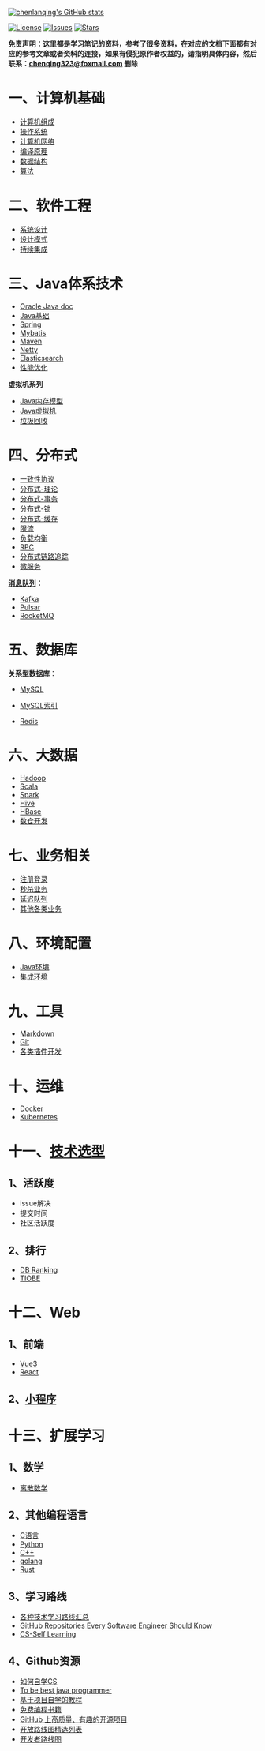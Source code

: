 [![chenlanqing's GitHub stats](https://github-readme-stats.vercel.app/api?username=chenlanqing&show_icons=true&theme=radical)](https://github.com/anuraghazra/github-readme-stats)

[![License](https://img.shields.io/github/license/chenlanqing/Java-Programmer)](https://github.com/chenlanqing/Java-Programmer/blob/master/LICENSE)
[![Issues](https://img.shields.io/github/issues/chenlanqing/Java-Programmer)](https://github.com/chenlanqing/Java-Programmer/issues)
[![Stars](https://img.shields.io/github/stars/chenlanqing/Java-Programmer)](https://github.com/chenlanqing/Java-Programmer)

**免责声明：这里都是学习笔记的资料，参考了很多资料，在对应的文档下面都有对应的参考文章或者资料的连接，如果有侵犯原作者权益的，请指明具体内容，然后联系：chenqing323@foxmail.com 删除** 

# 一、计算机基础

- [计算机组成](./计算机基础/计算机组成/计算机组成_.md)
- [操作系统](./计算机基础/计算机系统/计算机系统.md)
- [计算机网络](./计算机基础/计算机网络/00_网络基础.md)
- [编译原理](./计算机基础/编译原理/编译原理.md)
- [数据结构](算法与数据结构/数据结构)
- [算法](算法与数据结构/算法)

# 二、软件工程

- [系统设计](软件工程/软件设计/系统设计.md)
- [设计模式](软件工程/软件设计/设计模式.md)
- [持续集成](软件工程/质量管理/持续集成.md)

# 三、Java体系技术

- [Oracle Java doc](https://docs.oracle.com/en/java/javase/index.html)
- [Java基础](Java/Java基础)
- [Spring](Java/Java框架/Spring/Spring.md)
- [Mybatis](Java/Java框架/Mybatis.md)
- [Maven](Java/Java框架/Maven.md)
- [Netty](Java/Java框架/Netty.md)
- [Elasticsearch](Java/Java框架/搜索/Elasticsearch.md)
- [性能优化](性能优化/性能优化.md)

**虚拟机系列**
- [Java内存模型](Java/Java虚拟机/JMM-Java内存模型.md)
- [Java虚拟机](Java/Java虚拟机/JVM-Java虚拟机.md)
- [垃圾回收](Java/Java虚拟机/JVM-GC垃圾回收机制.md)

# 四、分布式

- [一致性协议](Java/分布式/一致性协议)
- [分布式-理论](Java/分布式/分布式_.md#二分布式理论基础)
- [分布式-事务](Java/分布式/分布式_事务.md)
- [分布式-锁](Java/分布式/分布式_锁.md)
- [分布式-缓存](Java/分布式/分布式_缓存.md)
- [限流](Java/分布式/分布式_服务治理.md#3限流)
- [负载均衡](Java/分布式/分布式_负载均衡.md)
- [RPC](Java/分布式/分布式_.md#十一RPC)
- [分布式链路追踪](Java/分布式/分布式_.md#十分布式链路追踪)
- [微服务](Java/分布式/微服务/)
  
**[消息队列](Java/分布式/消息队列/消息中间件.md)：**
- [Kafka](Java/分布式/消息队列/Kafka.md)
- [Pulsar](Java/分布式/消息队列/Pulsar.md)
- [RocketMQ](Java/分布式/消息队列/RocketMQ.md)

# 五、数据库

**关系型数据库**：
- [MySQL](数据库/MySQL/MySQL_.md)
- [MySQL索引](数据库/MySQL/MySQL_索引.md)

- [Redis](./数据库/NoSQL/Redis/)

# 六、大数据

- [Hadoop](大数据/Hadoop.md)
- [Scala](大数据/Scala.md)
- [Spark](大数据/Spark.md)
- [Hive](大数据/Hive.md)
- [HBase](大数据/HBase.md)
- [数仓开发](大数据/数仓开发.md)

# 七、业务相关

- [注册登录](实际业务/注册登录.md)
- [秒杀业务](实际业务/业务系统.md#一秒杀系统)
- [延迟队列](实际业务/业务系统.md#二延迟队列)
- [其他各类业务](实际业务/业务系统.md)

# 八、环境配置

- [Java环境](辅助资料/环境配置/Java环境.md)
- [集成环境](辅助资料/环境配置/Linux环境.md)

# 九、工具

- [Markdown](辅助资料/Markdown.md)
- [Git](./软件工程/版本管理/git.md)
- [各类插件开发](辅助资料/插件开发.md)

# 十、运维

- [Docker](运维/Docker.md)
- [Kubernetes](运维/Kubernetes.md)

# 十一、[技术选型](技术选型.md)

## 1、活跃度

- issue解决
- 提交时间
- 社区活跃度

## 2、排行

- [DB Ranking](https://db-engines.com/en/ranking)
- [TIOBE](https://www.tiobe.com/tiobe-index/)

# 十二、Web

## 1、前端

- [Vue3](Web前端/Vue3)
- [React](Web前端/React)

## 2、[小程序](小程序/微信小程序.md)

# 十三、扩展学习

## 1、数学

- [离散数学](数学/离散数学.md)

## 2、其他编程语言

- [C语言](./C-C++/C/)
- [Python](./Language/Python/Python3/)
- [C++](./C-C++/C++)
- [golang](./Language/go.md)
- [Rust](./Language/Rust/Rust.md)

## 3、学习路线

- [各种技术学习路线汇总](https://www.yuque.com/snailclimb/dr6cvl/et904p)
- [GitHub Repositories Every Software Engineer Should Know](https://dev.to/jrmarcio_/github-repositories-every-software-engineer-should-know-2e80)
- [CS-Self Learning](https://csdiy.wiki/)

## 4、Github资源

- [如何自学CS](https://github.com/chenlanqing/TeachYourselfCS-CN)
- [To be best java programmer](https://github.com/crisxuan/bestJavaer)
- [基于项目自学的教程](https://github.com/practical-tutorials/project-based-learning)
- [免费编程书籍](https://github.com/EbookFoundation/free-programming-books)
- [GitHub 上高质量、有趣的开源项目](https://github.com/Wechat-ggGitHub/Awesome-GitHub-Repo)
- [开放路线图精选列表](https://github.com/liuchong/awesome-roadmaps)
- [开发者路线图](https://github.com/kamranahmedse/developer-roadmap)
